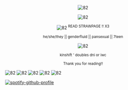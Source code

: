 <p align="center"> <img src="https://wilardo.crd.co/assets/images/gallery25/ec4390cf.gif?v=ca679d09" alt="82"/></p>
<p align="center"><img src="https://wilardo.crd.co/assets/images/gallery21/0b8d25ce.png?v=ca679d09" alt="82"/></p>
<p align="center"><img src="https://wilardo.crd.co/assets/images/gallery28/d275f877.gif?v=ca679d09" alt="82"/><sup> READ STRAWPAGE !! X3 </sup></p>

<p align="center"> <sup> he/she/they || genderfluid || pansexual || 7teen</sup></p>

<p align="center"><img src="https://wilardo.crd.co/assets/images/gallery03/6858c5f3.gif?v=ca679d09" alt="82"/></p>

<p align="center"> <sup> kinshift  ' doubles dni or iwc </sup></p>
<p align="center"> <sup>Thank you for reading!!</sup></p>


<img src="https://wilardo.crd.co/assets/images/gallery09/e86d1dfc.gif?v=ca679d09" alt="82"/> <img src="https://wilardo.crd.co/assets/images/gallery01/a01932b2.gif?v=ca679d09" alt="82"/> <img src="https://wilardo.crd.co/assets/images/gallery01/21751f47.gif?v=ca679d09" alt="82"/> <img src="https://wilardo.crd.co/assets/images/gallery19/d35821e1.gif?v=ca679d09" alt="82"/> <img src="https://wilardo.crd.co/assets/images/gallery25/2883b646.gif?v=ca679d09" alt="82"/>

[![spotify-github-profile](https://spotify-github-profile.kittinanx.com/api/view?uid=cdsvosszvb2jw2rjkhqk284je&cover_image=true&theme=novatorem&show_offline=true&background_color=121212&interchange=false&bar_color=623c42&bar_color_cover=false)](https://github.com/kittinan/spotify-github-profile)
